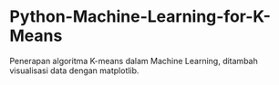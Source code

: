 # Python-Machine-Learning-for-K-Means
Penerapan algoritma K-means dalam Machine Learning, ditambah visualisasi data dengan matplotlib.
